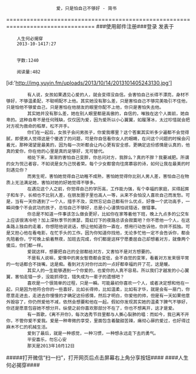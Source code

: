                        ​爱，只是怕自己不够好 - 简书
================================================================================
###使用邮件注册###登录        发表于


        
        人生何必揭穿
        2013-10-1417:27


        字数:1240

        阅读量:482

        	
[id:'http://img.yuyin.fm/uploads/2013/10/14/2013101405243130.jpg']
        
        	有人说，女孩如果遇见心爱的人，就会变得没自信。会害怕自己长得不漂亮，身材不够好，不够温柔配，不聪明配不上他。其实她没有那么差，只是害怕自己不够完美吸引不住他，只是怕他不够爱自己，只是害怕在他朋友的眼里你配不上他，你只是害怕失去他。
        	其实她并没有那么差，她在别人眼里都是高傲的，自信的，唯独在这个人面前，她自卑的。这种自卑不是任何残缺，仅仅因为爱，因为爱所以小心翼翼，如履薄冰，太过珍惜就会把对方视为救命的稻草，松不开手。
        	你们在一起后，女孩子会问男孩子，你爱我哪里？这个答案其实听多少遍都不会觉得腻，即便男人觉得这是个傻透了的问题，可是你自信看你女人的眼睛，在问这个问题的时候会闪着光，那种渴望是最美的，因为每一次听都会让内心更有安全感，更确定这份感情是认真的，他真的爱你，你在他的心里是真的足够好，无可替代。
        	相处下来，渐渐的害怕自己变胖，你总问对方，我胖么？真的不胖？我要减肥。所谓的女为悦己者容，不如说是女为己悦者荣。每个少女都曾向往席慕容的诗，如何让我在最美的时刻遇见你？
        	而男生呢，害怕她觉得自己幼稚不成熟，害怕她觉得你比别人男人差，害怕自己在物质上无法满足她，害怕对她的好她觉得不够多。
        	在遇见这个人之前，你觉得自己的学历高，工作能力强，有个幸福的家庭，买得起房子和车子，长相也不比别人差，在朋友圈子里也高人一等，从来不会怕没人喜欢自己而发愁。可是，当有一天你遇到了一个人，措手不及，突然忘记自己都有什么优点，好像一个武功高手，一瞬间像个不会武功的孩子，总怕自己不够好，总是小心谨慎怕说错话，做错事。
        	你总是不知道一件事该怎么做会更好，比如你在家等着他下班，晚上九点多的公交车上应该很清冷吧？加上深秋季节的萧瑟，霓虹灯下的夜路总该会寂寞吧？你不愿他一个人，在这条路上独自的走着，你想陪他说说话，想让他知道你一直在，想用行动告诉他，你并不孤独。可是又担心他在看电影，在忙手头的工作。因为你知道你找他，无论多忙他一定不会告诉你，都会先陪着你，宁可晚上偷着熬夜，加班去完成，你们都是这样宁愿委屈自己却想着对方，就像两个傻瓜，你们都一样。
        	爱就这样，想要把自己的全部都给对方，又害怕不是对方想要的。
        	不是有人说嘛，爱情中的男女智商都会变低，会不自觉的变笨，看着对方发来很平常的一句话都合不拢嘴，这是痴。看到对方对你付出的一点好都幸福的开了花，这是暖。
        	其实人的一生能够遇到一个你爱的，也爱你的人真不容易。所以我们才越发的小心翼翼，害怕走错一步，没能抓得住，错失成为一辈子的遗憾吧？
        	喜欢是一个很简单的过程，只是一瞬。可能最初你喜欢一个人，或者决定想和他在一起，只是因为他符合你的一些喜好，比如长得帅，比如温柔，比如有才华，就是会有一扇门，你愿意走进去，走进去你慢慢的才确定这份感情，然后才明白，你爱他的帅，但是有一天如果他意外毁容了，你仍然爱他不减，依然会想要和他在一起。假如你发现其实她的温柔下脾气不够好，你还是愿意包容她不想分开。纵使之前你喜欢那部分不在了，你也不想离开，这才是爱。
        	有一首歌，《离不开你》，每次选秀节目里都与人撕心裂肺的唱：而如今，我已离不开你，不管你爱不爱我。爱是一种卑微的享受，里面包含着酸甜苦辣，痛彻心扉的爱过，也好得过麻木不仁的机械生活。
        	爱到了最后，就是一种感觉，一种习惯，一种想永远走下去的勇气。
        	平安喜乐，勿忘心安
        	那天是2013年10月12日
#####打开微信“扫一扫”，打开网页后点击屏幕右上角分享按钮####
        ####人生何必揭穿####
      
